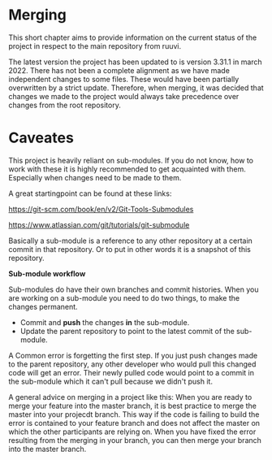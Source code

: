 # Merging

This short chapter aims to provide information on the current status of the project in respect to the main repository from ruuvi.

The latest version the project has been updated to is version 3.31.1 in march 2022. There has not been a complete alignment as we have made independent changes to some files. These would have been partially overwritten by a strict update. 
Therefore, when merging, it was decided that changes we made to the project would always take precedence over changes from the root repository.

# Caveates

This project is heavily reliant on sub-modules. If you do not know, how to work with these it is highly recommended to get acquainted with them. Especially when changes need to be made to them.

A great startingpoint can be found at these links: 

https://git-scm.com/book/en/v2/Git-Tools-Submodules

https://www.atlassian.com/git/tutorials/git-submodule

Basically a sub-module is a reference to any other repository at a certain commit in that repository. Or to put in other words it is a snapshot of this repository. 

__Sub-module workflow__

Sub-modules do have their own branches and commit histories. When you are working on a sub-module you need to do two things, to make the changes permanent.

*   Commit and __push__ the changes __in__ the sub-module.
*   Update the parent repository to point to the latest commit of the sub-module.

A Common error is forgetting the first step.
If you just push changes made to the parent repository, any other developer who would pull this changed code will get an error. Their newly pulled code would point to a commit in the sub-module which it can't pull because we didn't push it.


A general advice on merging in a project like this:
When you are ready to merge your feature into the master branch, it is 
best practice to merge the master into your projecdt branch. This way if the code is failing to build the error is contained to your feature branch and does not affect the master on which the other participants are relying on.
When you have fixed the error resulting from the merging in your branch, you can then merge your branch into the master branch.

